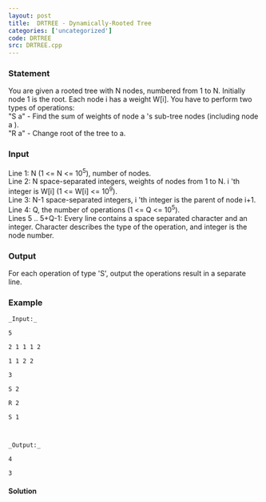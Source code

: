 ```yaml
---
layout: post
title:  DRTREE - Dynamically-Rooted Tree
categories: ['uncategorized']
code: DRTREE
src: DRTREE.cpp
---
```


### **Statement**

You are given a rooted tree with N nodes, numbered from 1 to N. Initially node
1 is the root. Each node i has a weight W[i]. You have to perform two types of
operations:  
"S a" \- Find the sum of weights of node a 's sub-tree nodes
(including node a ).  
"R a" \- Change root of the tree to a.

### Input

Line 1: N (1  <= N <= 10<sup>5</sup>), number of nodes.  
Line 2: N space-separated integers, weights of nodes from 1 to N. i
'th integer is W[i] (1 <= W[i] <= 10<sup>9</sup>).  
Line 3: N-1 space-separated integers, i 'th integer is the parent of
node i+1.  
Line 4: Q, the number of operations (1  <= Q <= 10<sup>5</sup>).  
Lines 5 .. 5+Q-1: Every line contains a space separated character and an
integer. Character describes the type of the operation, and integer is the
node number.

### Output

For each operation of type 'S', output the operations result in a separate
line.

### Example

    
    
    _Input:_
    5
    2 1 1 1 2
    1 1 2 2
    3
    S 2
    R 2
    S 1
    
    _Output:_
    4
    3
    



#### **Solution**



